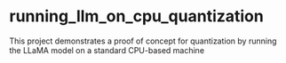 # running_llm_on_cpu_quantization
This project demonstrates a proof of concept for quantization by running the LLaMA model on a standard CPU-based machine
